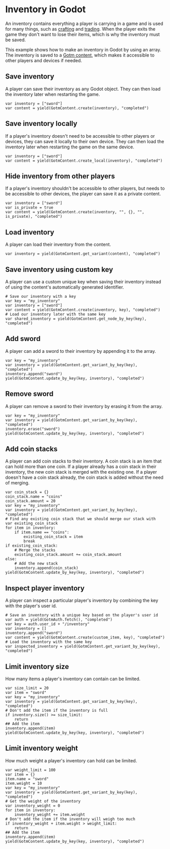 # Inventory in Godot

An inventory contains everything a player is carrying in a game and is used for many things, such as [crafting](./crafting.md) and [trading](./trading.md). When the player exits the game they don't want to lose their items, which is why the inventory must be saved.

This example shows how to make an inventory in Godot by using an array. The inventory is saved to a [Gotm content](/src/docs/content.md), which makes it accessible to other players and devices if needed.

<include>

[](/src/utility/gdgotm-notice.md)

</include>

## Save inventory

A player can save their inventory as any Godot object. They can then load the inventory later when restarting the game.

```gdscript
var inventory = ["sword"]
var content = yield(GotmContent.create(inventory), "completed")
```

<gdscript>

## Save inventory locally

If a player's inventory doesn't need to be accessible to other players or devices, they can save it locally to their own device. They can then load the inventory later when restarting the game on the same device.

```gdscript
var inventory = ["sword"]
var content = yield(GotmContent.create_local(inventory), "completed")
```

</gdscript>

## Hide inventory from other players

If a player's inventory shouldn't be accessible to other players, but needs to be accessible to other devices, the player can save it as a private content.

```gdscript
var inventory = ["sword"]
var is_private = true
var content = yield(GotmContent.create(inventory, "", {}, "", is_private), "completed")
```

## Load inventory

A player can load their inventory from the content.

```gdscript
var inventory = yield(GotmContent.get_variant(content), "completed")
```

## Save inventory using custom key

A player can use a custom unique key when saving their inventory instead of using the content's automatically generated identifier.

```gdscript
# Save our inventory with a key
var key = "my_inventory"
var inventory = ["sword"]
var content = yield(GotmContent.create(inventory, key), "completed")
# Load our inventory later with the same key
var shared_inventory = yield(GotmContent.get_node_by_key(key), "completed")
```

<include subject="item" container="inventory" scenario="When a player wants to reference item contents in their inventory">

[](/src/docs/content/utility/add-subject-to-container.md)

</include>

</include>

## Add sword

A player can add a sword to their inventory by appending it to the array.

```gdscript
var key = "my_inventory"
var inventory = yield(GotmContent.get_variant_by_key(key), "completed")
inventory.append("sword")
yield(GotmContent.update_by_key(key, inventory), "completed")
```

## Remove sword

A player can remove a sword to their inventory by erasing it from the array.

```gdscript
var key = "my_inventory"
var inventory = yield(GotmContent.get_variant_by_key(key), "completed")
inventory.erase("sword")
yield(GotmContent.update_by_key(key, inventory), "completed")
```

## Add coin stacks

A player can add coin stacks to their inventory. A coin stack is an item that can hold more than one coin. If a player already has a coin stack in their inventory, the new coin stack is merged with the existing one. If a player doesn't have a coin stack already, the coin stack is added without the need of merging.

```gdscript
var coin_stack = {}
coin_stack.name = "coins"
coin_stack.amount = 20
var key = "my_inventory"
var inventory = yield(GotmContent.get_variant_by_key(key), "completed")
# Find any existing coin stack that we should merge our stack with
var existing_coin_stack
for item in inventory:
    if item.name == "coins":
        existing_coin_stack = item
        break
if existing_coin_stack:
    # Merge the stacks
    existing_coin_stack.amount += coin_stack.amount
else:
    # Add the new stack
    inventory.append(coin_stack)
yield(GotmContent.update_by_key(key, inventory), "completed")
```

## Inspect player inventory

A player can inspect a particular player's inventory by combining the key with the player's user id.

```gdscript
# Save an inventory with a unique key based on the player's user id
var auth = yield(GotmAuth.fetch(), "completed")
var key = auth.user_id + "/inventory"
var inventory = []
inventory.append("sword")
var content = yield(GotmContent.create(custom_item, key), "completed")
# Load the inventory with the same key
var inspected_inventory = yield(GotmContent.get_variant_by_key(key), "completed")
```

## Limit inventory size

How many items a player's inventory can contain can be limited.

```gdscript
var size_limit = 20
var item = "sword"
var key = "my_inventory"
var inventory = yield(GotmContent.get_variant_by_key(key), "completed")
# Don't add the item if the inventory is full
if inventory.size() >= size_limit:
    return
## Add the item
inventory.append(item)
yield(GotmContent.update_by_key(key, inventory), "completed")
```

## Limit inventory weight

How much weight a player's inventory can hold can be limited.

```gdscript
var weight_limit = 100
var item = {}
item.name = "sword"
item.weight = 10
var key = "my_inventory"
var inventory = yield(GotmContent.get_variant_by_key(key), "completed")
# Get the weight of the inventory
var inventory_weight = 0
for item in inventory:
    inventory_weight += item.weight
# Don't add the item if the inventory will weigh too much
if inventory_weight + item.weight > weight_limit:
    return
## Add the item
inventory.append(item)
yield(GotmContent.update_by_key(key, inventory), "completed")
```
